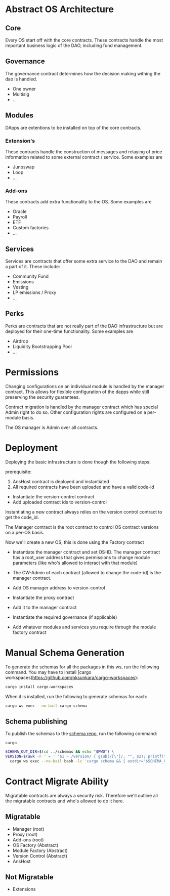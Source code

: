 # Abstract OS Architecture

<!-- ![alt text](https://github.com/Pandora-OS/contracts/blob/main/architecture.png?raw=true) -->
## Core
Every OS start off with the core contracts. These contracts handle the most important business logic of the DAO, including fund management.

## Governance
The governance contract determines how the decision making withing the dao is handled.
- One owner
- Multisig
- ...

## Modules
DApps are extentions to be installed on top of the core contracts.
### Extension's
These contracts handle the construction of messages and relaying of price information related to some external contract / service. Some examples are
- Junoswap
- Loop
- ...

### Add-ons
These contracts add extra functionality to the OS. Some examples are
- Oracle
- Payroll
- ETF
- Custom factories
- ...

## Services
Services are contracts that offer some extra service to the DAO and remain a part of it. These include:
- Community Fund
- Emissions
- Vesting
- LP emissions / Proxy
- ...

## Perks
Perks are contracts that are not really part of the DAO infrastructure but are deployed for their one-time functionality. Some examples are
- Airdrop
- Liquidity Bootstrapping Pool
- ...

# Permissions
Changing configurations on an individual module is handled by the manager contract. This allows for flexible configuration of the dapps while still preserving the security guarantees.

Contract migration is handled by the manager contract which has special Admin right to do so. Other configuration rights are configured on a per-module basis.

The OS manager is Admin over all contracts.

# Deployment
Deploying the basic infrastructure is done though the following steps:

prerequisite:
1. AnsHost contract is deployed and instantiated
2. All required contracts have been uploaded and have a valid code-id

- Instantiate the version-control contract
- Add uploaded contract ids to version-control

Instantiating a new contract always relies on the version control contract to get the code_id.

The Manager contract is the root contract to control OS contract versions on a per-OS basis.

Now we'll create a new OS, this is done using the Factory contract

- Instantiate the manager contract and set OS-ID. The manager contract has a root_user address that gives permissions to change module parameters (like who's allowed to interact with that module)
- The CW-Admin of each contract (allowed to change the code-id) is the manager contract.

- Add OS manager address to version-control
- Instantiate the proxy contract
- Add it to the manager contract
- Instantiate the required governance (if applicable)
- Add whatever modules and services you require through the module factory contract

# Manual Schema Generation
To generate the schemas for all the packages in this ws, run the following command. You may have to install [cargo workspaces(https://github.com/pksunkara/cargo-workspaces):
```bash
cargo install cargo-workspaces
```
When it is installed, run the following to generate schemas for each:
```bash
cargo ws exec --no-bail cargo schema
```

## Schema publishing
To publish the schemas to the [schema repo](https://github.com/Abstract-OS/schemas), run the following command:
```shell
cargo 
```
```bash
SCHEMA_OUT_DIR=$(cd ../schemas && echo "$PWD") \
VERSION=$(awk -F ' = ' '$1 ~ /version/ { gsub(/[\"]/, "", $2); printf("%s",$2) }' Cargo.toml) \
  cargo ws exec --no-bail bash -lc 'cargo schema && { outdir="$SCHEMA_OUT_DIR/abstract/$VERSION/${PWD##*/}"; echo $outdir; mkdir -p "$outdir"; cp -a "schema/." "$outdir"; }'
```


# Contract Migrate Ability
Migratable contracts are always a security risk. Therefore we'll outline all the migratable contracts and who's allowed to do it here. 

## Migratable
- Manager (root)
- Proxy (root)
- Add-ons (root)
- OS Factory (Abstract)
- Module Factory (Abstract)
- Version Control (Abstract)
- AnsHost

## Not Migratable
- Extensions